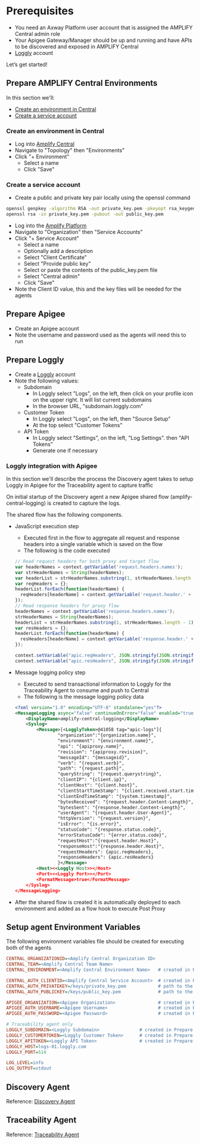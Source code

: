 # Prerequisites

* You need an Axway Platform user account that is assigned the AMPLIFY Central admin role
* Your Apigee Gateway/Manager should be up and running and have APIs to be discovered and exposed in AMPLIFY Central
* [Loggly](https://www.loggly.com/) account

Let’s get started!

## Prepare AMPLIFY Central Environments

In this section we'll:

* [Create an environment in Central](#create-an-environment-in-central)
* [Create a service account](#create-a-service-account)

### Create an environment in Central

* Log into [Amplify Central](https://apicentral.axway.com)
* Navigate to "Topology" then "Environments"
* Click "+ Environment"
  * Select a name
  * Click "Save"

### Create a service account

* Create a public and private key pair locally using the openssl command

```sh
openssl genpkey -algorithm RSA -out private_key.pem -pkeyopt rsa_keygen_bits: 2048
openssl rsa -in private_key.pem -pubout -out public_key.pem
```

* Log into the [Amplify Platform](https://platform.axway.com)
* Navigate to "Organization" then "Service Accounts"
* Click "+ Service Account"
  * Select a name
  * Optionally add a description
  * Select "Client Certificate"
  * Select "Provide public key"
  * Select or paste the contents of the public_key.pem file
  * Select "Central admin"
  * Click "Save"
* Note the Client ID value, this and the key files will be needed for the agents

## Prepare Apigee

* Create an Apigee account
* Note the username and password used as the agents will need this to run

## Prepare Loggly

* Create a [Loggly](https://www.loggly.com/) account
* Note the following values:
  * Subdomain
    * In Loggly select "Logs", on the left, then click on your profile icon on the upper right. It will list current subdomains
    * In the browser URL, "subdomain.loggly.com"
  * Customer Token
    * In Loggly select "Logs", on the left, then "Source Setup"
    * At the top select "Customer Tokens"
  * API Token
    * In Loggly select "Settings", on the left, "Log Settings". then "API Tokens"
    * Generate one if necessary

### Loggly integration with Apigee

In this section we'll describe the process the Discovery agent takes to setup Loggly in Apigee for the Traceability agent to capture traffic

On initial startup of the Discovery agent a new Apigee shared flow (amplify-central-logging) is created to capture the logs.

The shared flow has the following components.

* JavaScript execution step
  * Executed first in the flow to aggregate all request and response headers into a single variable which is saved on the flow
  * The following is the code executed

  ```javascript
  // Read request headers for both proxy and target flow
  var headerNames = context.getVariable('request.headers.names');
  var strHeaderNames = String(headerNames);
  var headerList = strHeaderNames.substring(1, strHeaderNames.length - 1).split(new RegExp(', ', 'g'));
  var reqHeaders = {};
  headerList.forEach(function(headerName) {
    reqHeaders[headerName] = context.getVariable('request.header.' + headerName);
  });
  // Read response headers for proxy flow
  headerNames = context.getVariable('response.headers.names');
  strHeaderNames = String(headerNames);
  headerList = strHeaderNames.substring(1, strHeaderNames.length - 1).split(new RegExp(', ', 'g'));
  var resHeaders = {};
  headerList.forEach(function(headerName) {
    resHeaders[headerName] = context.getVariable('response.header.' + headerName);
  });

  context.setVariable("apic.reqHeaders", JSON.stringify(JSON.stringify(reqHeaders)));
  context.setVariable("apic.resHeaders", JSON.stringify(JSON.stringify(resHeaders)));
  ```

* Message logging policy step
  * Executed to send transactional information to Loggly for the Traceability Agent to consume and push to Central
  * The following is the message logging policy data

  ```xml
  <?xml version="1.0" encoding="UTF-8" standalone="yes"?>
  <MessageLogging async="false" continueOnError="false" enabled="true" name="amplify-central-logging">
      <DisplayName>amplify-central-logging</DisplayName>
      <Syslog>
          <Message>[<LogglyToken>@41058 tag="apic-logs"]{
                  "organization":"{organization.name}",
                  "environment": "{environment.name}",
                  "api": "{apiproxy.name}",
                  "revision": "{apiproxy.revision}",
                  "messageId": "{messageid}",
                  "verb": "{request.verb}",
                  "path": "{request.path}",
                  "queryString": "{request.querystring}",
                  "clientIP": "{client.ip}",
                  "clientHost": "{client.host}",
                  "clientStartTimeStamp": "{client.received.start.timestamp}",
                  "clientEndTimeStamp": "{system.timestamp}",
                  "bytesReceived": "{request.header.Content-Length}",
                  "bytesSent": "{response.header.Content-Length}",
                  "userAgent": "{request.header.User-Agent}",
                  "httpVersion": "{request.version}",
                  "isError": "{is.error}",
                  "statusCode": "{response.status.code}",
                  "errorStatusCode": "{error.status.code}",
                  "requestHost":"{request.header.Host}",
                  "responseHost":"{response.header.Host}",
                  "requestHeaders": {apic.reqHeaders},
                  "responseHeaders": {apic.resHeaders}
                  }</Message>
          <Host><<Loggly Host>></Host>
          <Port><<Loggly Port>></Port>
          <FormatMessage>true</FormatMessage>
      </Syslog>
  </MessageLogging>
  ```

* After the shared flow is created it is automatically deployed to each environment and added as a flow hook to execute Post Proxy

## Setup agent Environment Variables

The following environment variables file should be created for executing both of the agents

```ini
CENTRAL_ORGANIZATIONID=<Amplify Central Organization ID>
CENTRAL_TEAM=<Amplify Central Team Name>
CENTRAL_ENVIRONMENT=<Amplify Central Environment Name>   # created in Prepare AMPLIFY Central Environments step

CENTRAL_AUTH_CLIENTID=<Amplify Central Service Account>  # created in Prepare AMPLIFY Central Environments step
CENTRAL_AUTH_PRIVATEKEY=/keys/private_key.pem            # path to the key file created with openssl
CENTRAL_AUTH_PUBLICKEY=/keys/public_key.pem              # path to the key file created with openssl

APIGEE_ORGANIZATION=<Apigee Organization>                # created in Prepare Apigee step
APIGEE_AUTH_USERNAME=<Apigee Username>                   # created in Prepare Apigee step
APIGEE_AUTH_PASSWORD=<Apigee Password>                   # created in Prepare Apigee step

# Traceability agent only
LOGGLY_SUBDOMAIN=<Loggly Subdomain>               # created in Prepare Loggly step
LOGGLY_CUSTOMERTOKEN=<Loggly Customer Token>      # created in Prepare Loggly step
LOGGLY_APITOKEN=<Loggly API Token>                # created in Prepare Loggly step
LOGGLY_HOST=logs-01.loggly.com
LOGGLY_PORT=514

LOG_LEVEL=info
LOG_OUTPUT=stdout
```

## Discovery Agent

Reference: [Discovery Agent](/discovery/README.md)

## Traceability Agent

Reference: [Traceability Agent](/traceability/README.md)
